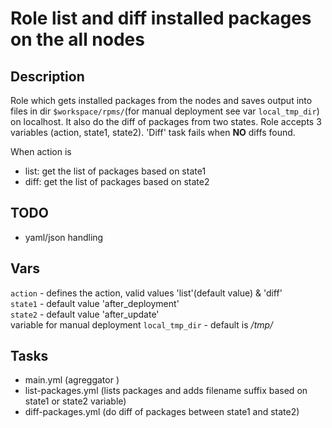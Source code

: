 Role list and diff installed packages on the all nodes
======================================================

Description
-----------
Role which gets installed packages from the nodes and saves output into files
in dir `$workspace/rpms/`(for manual deployment see var `local_tmp_dir`) on localhost.
It also do the diff of packages from two states. Role accepts 3 variables (action, 
state1, state2). 'Diff' task fails when **NO** diffs found.

When action is
- list: get the list of packages based on state1
- diff: get the list of packages based on state2

TODO
----
- yaml/json handling

Vars
----
`action` - defines the action, valid values 'list'(default value) & 'diff'  
`state1` - default value 'after_deployment'  
`state2` - default value 'after_update'  
variable for manual deployment `local_tmp_dir` - default is */tmp/*

Tasks
-----
- main.yml (agreggator )
- list-packages.yml (lists packages and adds filename suffix based on state1 or state2 variable)
- diff-packages.yml (do diff of packages between state1 and state2)



